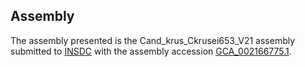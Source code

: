 

Assembly
--------

The assembly presented is the Cand\_krus\_Ckrusei653\_V21 assembly
submitted to [INSDC](http://www.insdc.org) with the assembly accession
[GCA\_002166775.1](http://www.ebi.ac.uk/ena/data/view/GCA_002166775.1).
